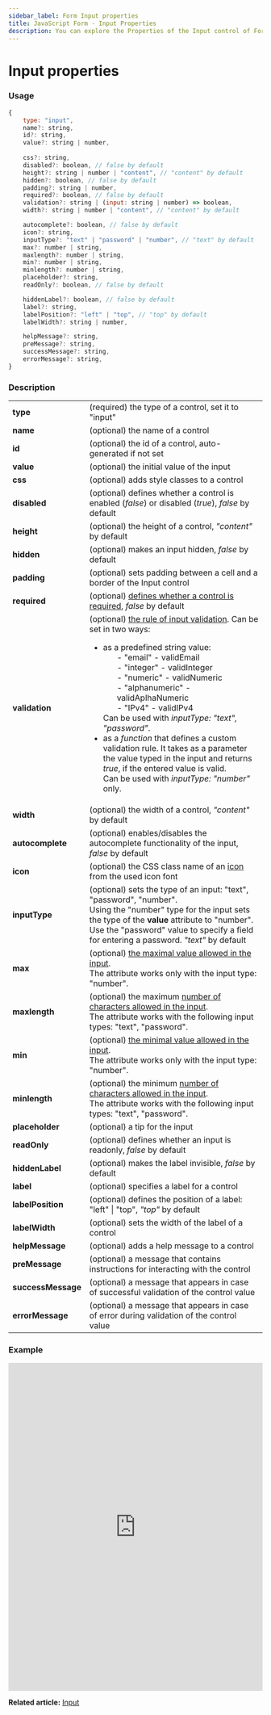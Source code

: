 ```yaml
---
sidebar_label: Form Input properties
title: JavaScript Form - Input Properties 
description: You can explore the Properties of the Input control of Form in the documentation of the DHTMLX JavaScript UI library. Browse developer guides and API reference, try out code examples and live demos, and download a free 30-day evaluation version of DHTMLX Suite.
---
```


# Input properties

### Usage

~~~js
{
    type: "input",
    name?: string,
    id?: string,
    value?: string | number,
    
    css?: string,
    disabled?: boolean, // false by default
    height?: string | number | "content", // "content" by default
    hidden?: boolean, // false by default
    padding?: string | number, 
    required?: boolean, // false by default
    validation?: string | (input: string | number) => boolean,
    width?: string | number | "content", // "content" by default

    autocomplete?: boolean, // false by default
    icon?: string,
    inputType?: "text" | "password" | "number", // "text" by default
    max?: number | string,
    maxlength?: number | string,
    min?: number | string,
    minlength?: number | string,
    placeholder?: string,
    readOnly?: boolean, // false by default

    hiddenLabel?: boolean, // false by default
    label?: string,
    labelPosition?: "left" | "top", // "top" by default
    labelWidth?: string | number,

    helpMessage?: string,
    preMessage?: string,
    successMessage?: string,
    errorMessage?: string,
}
~~~

### Description

<table>
    <tbody>
        <tr>
            <td><b>type</b></td>
            <td>(required) the type of a control, set it to "input" </td>
        </tr>
        <tr>
            <td><b>name</b></td>
            <td>(optional) the name of a control</td>
        </tr>
        <tr>
            <td><b>id</b></td>
            <td>(optional) the id of a control, auto-generated if not set</td>
        </tr>
        <tr>
            <td><b>value</b></td>
            <td>(optional) the initial value of the input</td>
        </tr>
        <tr>
            <td><b>css</b></td>
            <td>(optional) adds style classes to a control</td>
        </tr>
        <tr>
            <td><b>disabled</b></td>
            <td>(optional) defines whether a control is enabled (<i>false</i>) or disabled (<i>true</i>), <i>false</i> by default</td>
        </tr>
        <tr>
            <td><b>height</b></td>
            <td>(optional) the height of a control, <i>"content"</i> by default</td>
        </tr>
        <tr>
            <td><b>hidden</b></td>
            <td>(optional) makes an input hidden, <i>false</i> by default</td>
        </tr>
        <tr>
            <td><b>padding</b></td>
            <td>(optional) sets padding between a cell and a border of the Input control</td>
        </tr>
        <tr>
            <td><b>required</b></td>
            <td>(optional) <a href="../../../work_with_form#validating-form">defines whether a control is required</a>, <i>false</i> by default</td>
        </tr>
        <tr>
            <td><b>validation</b></td>
            <td>(optional) <a href="../../../work_with_form#validation-rules">the rule of input validation</a>. Can be set in two ways:<ul><li>as a predefined string value:<ol>- "email" - validEmail</ol><ol>- "integer" - validInteger</ol><ol>- "numeric" - validNumeric</ol><ol>- "alphanumeric" - validAplhaNumeric</ol><ol>- "IPv4" - validIPv4</ol>Can be used with <i>inputType: "text", "password"</i>.</li><li>as a <i>function</i> that defines a custom validation rule. It takes as a parameter the value typed in the input and returns <i>true</i>, if the entered value is valid.<br/> Can be used with <i>inputType: "number"</i> only.</li></ul></td>
        </tr>
        <tr>
            <td><b>width</b></td>
            <td>(optional) the width of a control, <i>"content"</i> by default</td>
        </tr>
        <tr>
            <td><b>autocomplete</b></td>
            <td>(optional) enables/disables the autocomplete functionality of the input, <i>false</i> by default</td>
        </tr>
        <tr>
            <td><b>icon</b></td>
            <td>(optional) the CSS class name of an <a href="../../../../helpers/icon">icon</a> from the used icon font</td>
        </tr>
        <tr>
            <td><b>inputType</b></td>
            <td>(optional) sets the type of an input: "text", "password", "number". <br/>Using the "number" type for the input sets the type of the <b>value</b> attribute to "number". <br/>Use the "password" value to specify a field for entering a password. <i>"text"</i> by default</td>
        </tr>
        <tr>
            <td><b>max</b></td>
            <td>(optional) <a href="../../../work_with_form#minimal-and-maximal-values">the maximal value allowed in the input</a>. <br/>The attribute works only with the input type: "number". </td>
        </tr>
        <tr>
            <td><b>maxlength</b></td>
            <td>(optional) the maximum <a href="../../../work_with_form#number-of-allowed-characters">number of characters allowed in the input</a>. <br/>The attribute works with the following input types: "text", "password".</td>
        </tr>
        <tr>
            <td><b>min</b></td>
            <td>(optional) <a href="../../../work_with_form#minimal-and-maximal-values">the minimal value allowed in the input</a>. <br/>The attribute works only with the input type: "number". </td>
        </tr>
        <tr>
            <td><b>minlength</b></td>
            <td>(optional) the minimum <a href="../../../work_with_form#number-of-allowed-characters">number of characters allowed in the input</a>. <br/> The attribute works with the following input types: "text", "password". </td>
        </tr>
        <tr>
            <td><b>placeholder</b></td>
            <td>(optional) a tip for the input</td>
        </tr>
        <tr>
            <td><b>readOnly</b></td>
            <td>(optional) defines whether an input is readonly, <i>false</i> by default</td>
        </tr>
        <tr>
            <td><b>hiddenLabel</b></td>
            <td>(optional) makes the label invisible, <i>false</i> by default</td>
        </tr>
        <tr>
            <td><b>label</b></td>
            <td>(optional) specifies a label for a control</td>
        </tr>
        <tr>
            <td><b>labelPosition</b></td>
            <td>(optional) defines the position of a label: "left" | "top", <i>"top"</i> by default</td>
        </tr>
        <tr>
            <td><b>labelWidth</b></td>
            <td>(optional) sets the width of the label of a control</td>
        </tr>
        <tr>
            <td><b>helpMessage</b></td>
            <td>(optional) adds a help message to a control</td>
        </tr>
        <tr>
            <td><b>preMessage</b></td>
            <td>(optional) a message that contains instructions for interacting with the control</td>
        </tr>
        <tr>
            <td><b>successMessage</b></td>
            <td>(optional) a message that appears in case of successful validation of the control value</td>
        </tr>
        <tr>
            <td><b>errorMessage</b></td>
            <td>(optional) a message that appears in case of error during validation of the control value</td>
        </tr>
    </tbody>
</table>

### Example

<iframe src="https://snippet.dhtmlx.com/9q8fubjm?mode=js" frameborder="0" class="snippet_iframe" width="100%" height="650"></iframe>

**Related article:** [Input](form/input.md)
